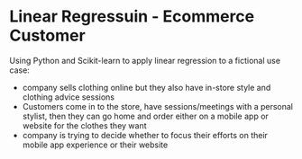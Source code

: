 # Linear Regressuin - Ecommerce Customer

Using Python and Scikit-learn to apply linear regression to a fictional use case:

- company sells clothing online but they also have in-store style and clothing advice sessions
- Customers come in to the store, have sessions/meetings with a personal stylist, then they can go home and order either on a mobile app or website for the clothes they want
- company is trying to decide whether to focus their efforts on their mobile app experience or their website
